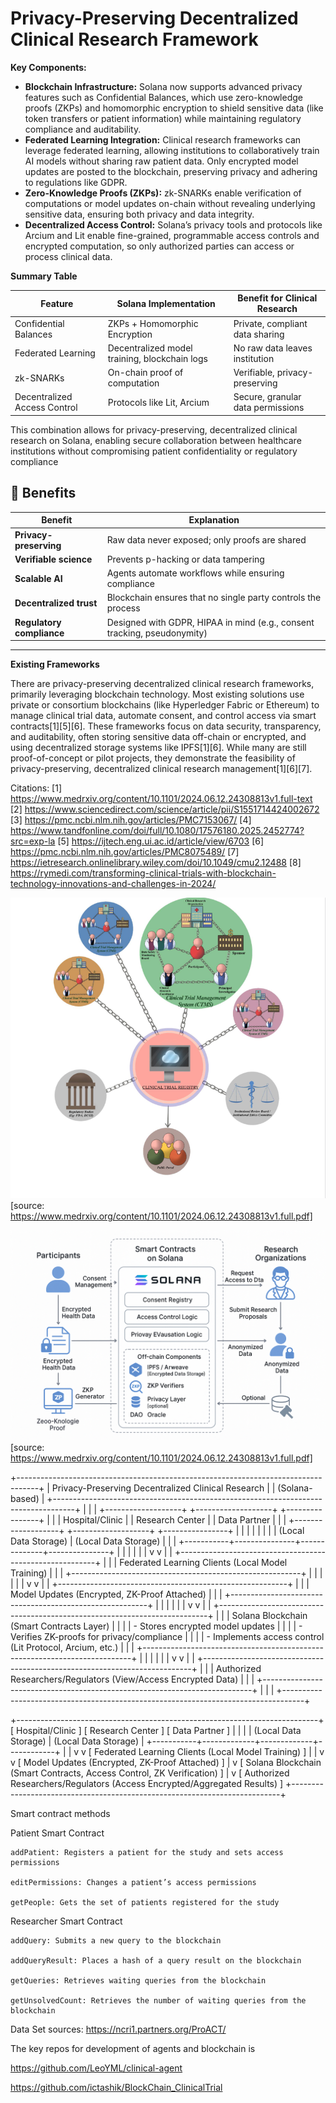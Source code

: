 # Privacy-Preserving Decentralized Clinical Research Framework 


**Key Components:**

- **Blockchain Infrastructure:** Solana now supports advanced privacy features such as Confidential Balances, which use zero-knowledge proofs (ZKPs) and homomorphic encryption to shield sensitive data (like token transfers or patient information) while maintaining regulatory compliance and auditability.
- **Federated Learning Integration:** Clinical research frameworks can leverage federated learning, allowing institutions to collaboratively train AI models without sharing raw patient data. Only encrypted model updates are posted to the blockchain, preserving privacy and adhering to regulations like GDPR.
- **Zero-Knowledge Proofs (ZKPs):** zk-SNARKs enable verification of computations or model updates on-chain without revealing underlying sensitive data, ensuring both privacy and data integrity.
- **Decentralized Access Control:** Solana’s privacy tools and protocols like Arcium and Lit enable fine-grained, programmable access controls and encrypted computation, so only authorized parties can access or process clinical data.

**Summary Table**

| Feature                        | Solana Implementation                        | Benefit for Clinical Research      |
|-------------------------------|----------------------------------------------|-----------------------------------|
| Confidential Balances          | ZKPs + Homomorphic Encryption                | Private, compliant data sharing   |
| Federated Learning             | Decentralized model training, blockchain logs| No raw data leaves institution    |
| zk-SNARKs                      | On-chain proof of computation                | Verifiable, privacy-preserving    |
| Decentralized Access Control   | Protocols like Lit, Arcium                   | Secure, granular data permissions |

This combination allows for privacy-preserving, decentralized clinical research on Solana, enabling secure collaboration between healthcare institutions without compromising patient confidentiality or regulatory compliance

## 🎯 **Benefits**

| Benefit                   | Explanation                                                              |
| ------------------------- | ------------------------------------------------------------------------ |
| **Privacy-preserving**    | Raw data never exposed; only proofs are shared                           |
| **Verifiable science**    | Prevents p-hacking or data tampering                                     |
| **Scalable AI**           | Agents automate workflows while ensuring compliance                      |
| **Decentralized trust**   | Blockchain ensures that no single party controls the process             |
| **Regulatory compliance** | Designed with GDPR, HIPAA in mind (e.g., consent tracking, pseudonymity) |

---
**Existing Frameworks**

There are privacy-preserving decentralized clinical research frameworks, primarily leveraging blockchain technology. Most existing solutions use private or consortium blockchains (like Hyperledger Fabric or Ethereum) to manage clinical trial data, automate consent, and control access via smart contracts[1][5][6]. These frameworks focus on data security, transparency, and auditability, often storing sensitive data off-chain or encrypted, and using decentralized storage systems like IPFS[1][6]. While many are still proof-of-concept or pilot projects, they demonstrate the feasibility of privacy-preserving, decentralized clinical research management[1][6][7].

Citations:
[1] https://www.medrxiv.org/content/10.1101/2024.06.12.24308813v1.full-text
[2] https://www.sciencedirect.com/science/article/pii/S1551714424002672
[3] https://pmc.ncbi.nlm.nih.gov/articles/PMC7153067/
[4] https://www.tandfonline.com/doi/full/10.1080/17576180.2025.2452774?src=exp-la
[5] https://ijtech.eng.ui.ac.id/article/view/6703
[6] https://pmc.ncbi.nlm.nih.gov/articles/PMC8075489/
[7] https://ietresearch.onlinelibrary.wiley.com/doi/10.1049/cmu2.12488
[8] https://rymedi.com/transforming-clinical-trials-with-blockchain-technology-innovations-and-challenges-in-2024/


![alt text](test_crs.png "ZK_CRF")
[source: https://www.medrxiv.org/content/10.1101/2024.06.12.24308813v1.full.pdf]

![alt text](crf_arch.png "Architecture")
[source: https://www.medrxiv.org/content/10.1101/2024.06.12.24308813v1.full.pdf]


+-----------------------------------------------------------------------------------+
|                        Privacy-Preserving Decentralized Clinical Research         |
|                                   (Solana-based)                                  |
+-----------------------------------------------------------------------------------+
|                                                                                   |
|   +-------------------+         +-------------------+         +----------------+  |
|   |  Hospital/Clinic  |         |  Research Center  |         |  Data Partner  |  |
|   +-------------------+         +-------------------+         +----------------+  |
|            |                           |                              |           |
|            |   (Local Data Storage)    |   (Local Data Storage)       |           |
|            +-----------+---------------+--------------+---------------+           |
|                        |                              |                           |
|                        v                              v                           |
|           +---------------------------------------------------------+             |
|           |    Federated Learning Clients (Local Model Training)    |             |
|           +---------------------------------------------------------+             |
|                        |                              |                           |
|                        v                              v                           |
|           +---------------------------------------------------------+             |
|           |    Model Updates (Encrypted, ZK-Proof Attached)         |             |
|           +---------------------------------------------------------+             |
|                        |                              |                           |
|                        v                              v                           |
|   +---------------------------------------------------------------------------+   |
|   |                 Solana Blockchain (Smart Contracts Layer)                 |   |
|   |  - Stores encrypted model updates                                         |   |
|   |  - Verifies ZK-proofs for privacy/compliance                              |   |
|   |  - Implements access control (Lit Protocol, Arcium, etc.)                 |   |
|   +---------------------------------------------------------------------------+   |
|                        |                              |                           |
|                        v                              v                           |
|   +---------------------------------------------------------------------------+   |
|   |        Authorized Researchers/Regulators (View/Access Encrypted Data)      |   |
|   +---------------------------------------------------------------------------+   |
|                                                                                   |
+-----------------------------------------------------------------------------------+

+---------------------------------------------------------------------------+
[ Hospital/Clinic ]        [ Research Center ]         [ Data Partner ]
        |                         |                          |
        | (Local Data Storage)    | (Local Data Storage)     |
        +-----------+-------------+-------------+------------+
                    |                           |
                    v                           v
    [ Federated Learning Clients (Local Model Training) ]
                    |                           |
                    v                           v
    [ Model Updates (Encrypted, ZK-Proof Attached) ]
                    |
                    v
[ Solana Blockchain (Smart Contracts, Access Control, ZK Verification) ]
                    |
                    v
[ Authorized Researchers/Regulators (Access Encrypted/Aggregated Results) ]
+---------------------------------------------------------------------------+

Smart contract methods

Patient Smart Contract

    addPatient: Registers a patient for the study and sets access permissions

    editPermissions: Changes a patient’s access permissions

    getPeople: Gets the set of patients registered for the study

Researcher Smart Contract

    addQuery: Submits a new query to the blockchain

    addQueryResult: Places a hash of a query result on the blockchain

    getQueries: Retrieves waiting queries from the blockchain

    getUnsolvedCount: Retrieves the number of waiting queries from the blockchain


Data Set sources: https://ncri1.partners.org/ProACT/

The key repos for development of agents and blockchain is 

https://github.com/LeoYML/clinical-agent

https://github.com/ictashik/BlockChain_ClinicalTrial

